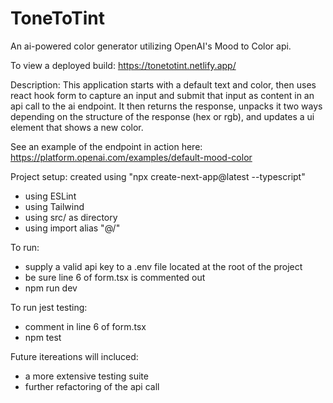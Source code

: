 # ToneToTint
An ai-powered color generator utilizing OpenAI's Mood to Color api.

To view a deployed build: https://tonetotint.netlify.app/

Description: 
This application starts with a default text and color, then uses react hook form to capture an input and submit that input as content in an api call to the ai endpoint. 
It then returns the response, unpacks it two ways depending on the structure of the response (hex or rgb), and updates a ui element that shows a new color. 

See an example of the endpoint in action here: https://platform.openai.com/examples/default-mood-color


Project setup: 
created using "npx create-next-app@latest --typescript"
- using ESLint
- using Tailwind
- using src/ as directory
- using import alias "@/"


To run: 
- supply a valid api key to a .env file located at the root of the project
- be sure line 6 of form.tsx is commented out
- npm run dev 


To run jest testing: 
- comment in line 6 of form.tsx
- npm test


Future itereations will incluced: 
- a more extensive testing suite
- further refactoring of the api call 